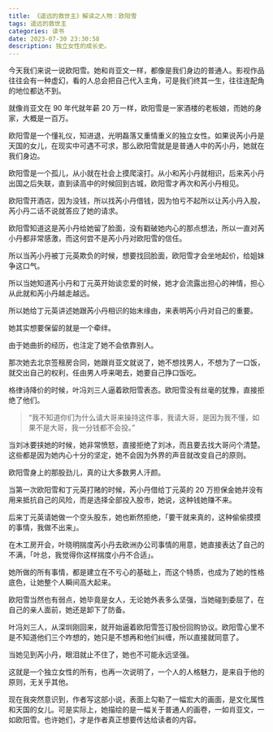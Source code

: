 ```yaml
---
title: 《遥远的救世主》解读之人物：欧阳雪
tags: 遥远的救世主
categories: 读书
date: 2023-07-30 23:30:58
description: 独立女性的成长史。
---
```


今天我们来说一说欧阳雪。她和肖亚文一样，都像是我们身边的普通人。影视作品往往会有一种虚幻，看的人总会把自己代入主角，可是我们终其一生，往往连配角的地位都达不到。

就像肖亚文在 90 年代就年薪 20 万一样，欧阳雪是一家酒楼的老板娘，而她的身家，大概是一百万。

欧阳雪是一个懂礼仪，知进退，光明磊落又重情重义的独立女性。如果说芮小丹是天国的女儿，在现实中可遇不可求，那么欧阳雪就是是普通人中的芮小丹，她就在我们身边。

欧阳雪是一个孤儿，从小就在社会上摸爬滚打。从小和芮小丹就相识，后来芮小丹出国之后失联，直到读高中的时候回到古城，欧阳雪才再次和芮小丹相见。

欧阳雪开酒店，因为没钱，所以找芮小丹借钱，因为怕亏不起所以让芮小丹入股，芮小丹二话不说就答应了她的请求。

欧阳雪知道这是芮小丹给她留了脸面，没有戳破她内心的那点想法，所以一直对芮小丹都非常感激，而这何尝不是芮小丹对欧阳雪的信任。

所以当芮小丹被丁元英欺负的时候，想要找回脸面，欧阳雪才会坐地起价，给姐妹争这口气。

所以当她知道芮小丹和丁元英开始谈恋爱的时候，她才会流露出担心的神情，担心从此就和芮小丹越走越远。

所以她给丁元英讲述她跟芮小丹相识的始末缘由，来表明芮小丹对自己的重要。

她其实想要保留的就是一个牵绊。

由于她曲折的经历，也注定了她不会依靠别人。

那次她去北京签租房合同，她跟肖亚文就说了，她不想找男人，不想为了一口饭，就交出自己的权利，任由男人呼来喝去，她要自己挣口饭吃。

格律诗降价的时候，叶冯刘三人逼着欧阳雪表态。欧阳雪没有丝毫的犹豫，直接拒绝了他们。

> “我不知道你们为什么请大哥来操持这件事，我请大哥，是因为我不懂，如果不是大哥，我一分钱都不会投。”

当刘冰要挟她的时候，她非常愤怒，直接拒绝了刘冰，而且要去找大哥问个清楚。这些都是因为她内心十分的坚定，她不会因为外界的声音就改变自己的原则。

欧阳雪身上的那股劲儿，真的让大多数男人汗颜。

当第一次欧阳雪和丁元英打赌的时候，芮小丹借给丁元英的 20 万担保金她并没有用来抵抗自己的风险，而是选择全部投入股市，她说，这种钱她赚不来。

后来丁元英请她做一个空头股东，她也断然拒绝，「要干就来真的，这种偷偷摸摸的事情，我做不出来」。

在木工房开会，叶晓明揣度芮小丹去欧洲办公司事情的用意，她直接表达了自己的不满，「叶总，我觉得你这样揣度小丹不合适」。

她所做的所有事情，都是建立在不亏心的基础上，而这个特质，也成为了她的性格底色，让她整个人瞬间高大起来。

欧阳雪当然也有弱点，她毕竟是女人，无论她外表多么坚强，当她碰到委屈了，在自己的亲人面前，她还是卸下了防备。

叶冯刘三人，从深圳刚回来，就开始逼着欧阳雪签订股份回购协议。欧阳雪心里不是不知道他们三个咋想的，她只是不想再和他们纠缠，所以直接就同意了。

当她见到芮小丹，眼泪就止不住了，她也不可能永远坚强。

这就是一个独立女性的所有，也再一次说明了，一个人的人格魅力，是来自于他的原则，无关乎其他。

现在我突然意识到，作者写这部小说，表面上勾勒了一幅宏大的画面，是文化属性和天国的女儿。可是实际上，她描绘的是一幅关于普通人的画卷，一如肖亚文，一如欧阳雪。也许她们，才是作者真正想要传达给读者的内容。
